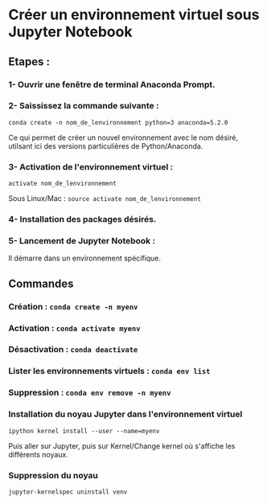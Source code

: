 # Créer un environnement virtuel sous Jupyter Notebook

## Etapes :
### 1- Ouvrir une fenêtre de terminal Anaconda Prompt.
### 2- Saississez la commande suivante :
`conda create -n nom_de_lenvironnement python=3 anaconda=5.2.0`

Ce qui permet de créer un nouvel environnement avec le nom désiré, utilsant ici des versions particulières de Python/Anaconda.

### 3- Activation de l'environnement virtuel :
`activate nom_de_lenvironnement`

Sous Linux/Mac :
`source activate nom_de_lenvironnement`

### 4- Installation des packages désirés.
### 5- Lancement de Jupyter Notebook :
Il démarre dans un environnement spécifique.

## Commandes
### Création : `conda create -n myenv`

### Activation : `conda activate myenv`

### Désactivation : `conda deactivate`

### Lister les environnements virtuels : `conda env list`

### Suppression : `conda env remove -n myenv`

### Installation du noyau Jupyter dans l'environnement virtuel
`ipython kernel install --user --name=myenv`

Puis aller sur Jupyter, puis sur Kernel/Change kernel où s'affiche les différents noyaux.

### Suppression du noyau
`jupyter-kernelspec uninstall venv`
